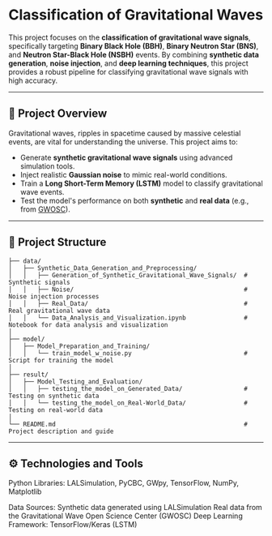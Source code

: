 # Classification of Gravitational Waves

This project focuses on the **classification of gravitational wave signals**, specifically targeting **Binary Black Hole (BBH)**, **Binary Neutron Star (BNS)**, and **Neutron Star-Black Hole (NSBH)** events. By combining **synthetic data generation**, **noise injection**, and **deep learning techniques**, this project provides a robust pipeline for classifying gravitational wave signals with high accuracy.

---

## 🚀 Project Overview

Gravitational waves, ripples in spacetime caused by massive celestial events, are vital for understanding the universe. This project aims to:
- Generate **synthetic gravitational wave signals** using advanced simulation tools.
- Inject realistic **Gaussian noise** to mimic real-world conditions.
- Train a **Long Short-Term Memory (LSTM)** model to classify gravitational wave events.
- Test the model's performance on both **synthetic** and **real data** (e.g., from [GWOSC](https://www.gw-openscience.org)).

---

## 📂 Project Structure

```plaintext
├── data/
│   ├── Synthetic_Data_Generation_and_Preprocessing/
│   │   ├── Generation_of_Synthetic_Gravitational_Wave_Signals/  # Synthetic signals
│   │   ├── Noise/                                               # Noise injection processes
│   │   ├── Real_Data/                                           # Real gravitational wave data
│   │   └── Data_Analysis_and_Visualization.ipynb                # Notebook for data analysis and visualization
│
├── model/
│   ├── Model_Preparation_and_Training/
│   │   └── train_model_w_noise.py                               # Script for training the model
│
├── result/
│   ├── Model_Testing_and_Evaluation/
│   │   ├── testing_the_model_on_Generated_Data/                 # Testing on synthetic data
│   │   └── testing_the_model_on_Real-World_Data/                # Testing on real-world data
│
└── README.md                                                    # Project description and guide

 ```

---

## ⚙️ **Technologies and Tools**

Python Libraries: LALSimulation, PyCBC, GWpy, TensorFlow, NumPy, Matplotlib

Data Sources:
Synthetic data generated using LALSimulation
Real data from the Gravitational Wave Open Science Center (GWOSC)
Deep Learning Framework: TensorFlow/Keras (LSTM)
